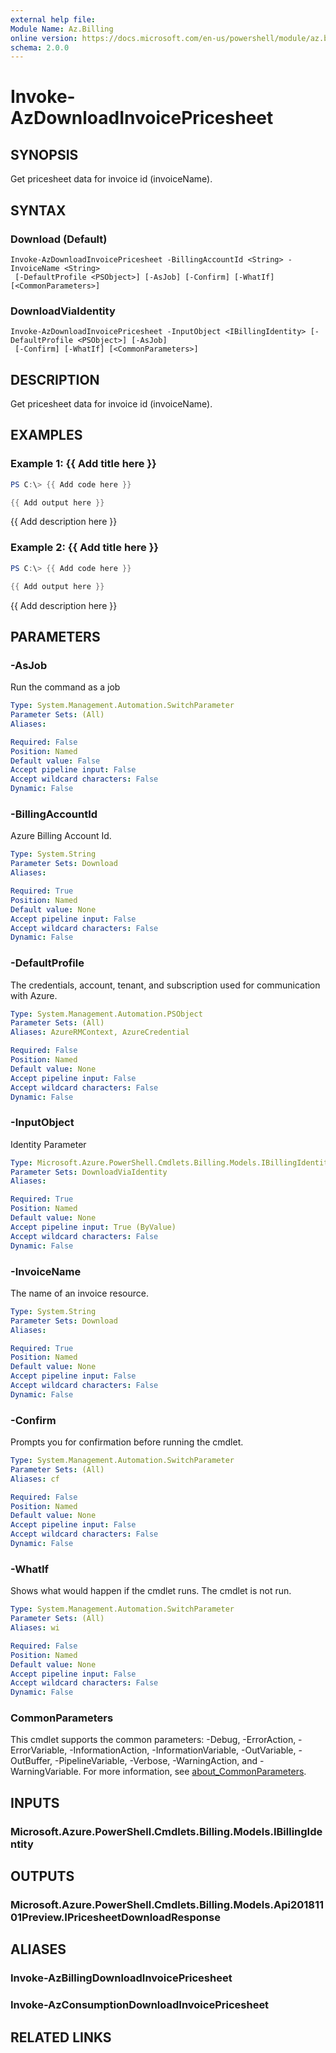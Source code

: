 ```yaml
---
external help file:
Module Name: Az.Billing
online version: https://docs.microsoft.com/en-us/powershell/module/az.billing/invoke-azdownloadinvoicepricesheet
schema: 2.0.0
---
```


# Invoke-AzDownloadInvoicePricesheet

## SYNOPSIS
Get pricesheet data for invoice id (invoiceName).

## SYNTAX

### Download (Default)
```
Invoke-AzDownloadInvoicePricesheet -BillingAccountId <String> -InvoiceName <String>
 [-DefaultProfile <PSObject>] [-AsJob] [-Confirm] [-WhatIf] [<CommonParameters>]
```

### DownloadViaIdentity
```
Invoke-AzDownloadInvoicePricesheet -InputObject <IBillingIdentity> [-DefaultProfile <PSObject>] [-AsJob]
 [-Confirm] [-WhatIf] [<CommonParameters>]
```

## DESCRIPTION
Get pricesheet data for invoice id (invoiceName).

## EXAMPLES

### Example 1: {{ Add title here }}
```powershell
PS C:\> {{ Add code here }}

{{ Add output here }}
```

{{ Add description here }}

### Example 2: {{ Add title here }}
```powershell
PS C:\> {{ Add code here }}

{{ Add output here }}
```

{{ Add description here }}

## PARAMETERS

### -AsJob
Run the command as a job

```yaml
Type: System.Management.Automation.SwitchParameter
Parameter Sets: (All)
Aliases:

Required: False
Position: Named
Default value: False
Accept pipeline input: False
Accept wildcard characters: False
Dynamic: False
```

### -BillingAccountId
Azure Billing Account Id.

```yaml
Type: System.String
Parameter Sets: Download
Aliases:

Required: True
Position: Named
Default value: None
Accept pipeline input: False
Accept wildcard characters: False
Dynamic: False
```

### -DefaultProfile
The credentials, account, tenant, and subscription used for communication with Azure.

```yaml
Type: System.Management.Automation.PSObject
Parameter Sets: (All)
Aliases: AzureRMContext, AzureCredential

Required: False
Position: Named
Default value: None
Accept pipeline input: False
Accept wildcard characters: False
Dynamic: False
```

### -InputObject
Identity Parameter

```yaml
Type: Microsoft.Azure.PowerShell.Cmdlets.Billing.Models.IBillingIdentity
Parameter Sets: DownloadViaIdentity
Aliases:

Required: True
Position: Named
Default value: None
Accept pipeline input: True (ByValue)
Accept wildcard characters: False
Dynamic: False
```

### -InvoiceName
The name of an invoice resource.

```yaml
Type: System.String
Parameter Sets: Download
Aliases:

Required: True
Position: Named
Default value: None
Accept pipeline input: False
Accept wildcard characters: False
Dynamic: False
```

### -Confirm
Prompts you for confirmation before running the cmdlet.

```yaml
Type: System.Management.Automation.SwitchParameter
Parameter Sets: (All)
Aliases: cf

Required: False
Position: Named
Default value: None
Accept pipeline input: False
Accept wildcard characters: False
Dynamic: False
```

### -WhatIf
Shows what would happen if the cmdlet runs.
The cmdlet is not run.

```yaml
Type: System.Management.Automation.SwitchParameter
Parameter Sets: (All)
Aliases: wi

Required: False
Position: Named
Default value: None
Accept pipeline input: False
Accept wildcard characters: False
Dynamic: False
```

### CommonParameters
This cmdlet supports the common parameters: -Debug, -ErrorAction, -ErrorVariable, -InformationAction, -InformationVariable, -OutVariable, -OutBuffer, -PipelineVariable, -Verbose, -WarningAction, and -WarningVariable. For more information, see [about_CommonParameters](http://go.microsoft.com/fwlink/?LinkID=113216).

## INPUTS

### Microsoft.Azure.PowerShell.Cmdlets.Billing.Models.IBillingIdentity

## OUTPUTS

### Microsoft.Azure.PowerShell.Cmdlets.Billing.Models.Api20181101Preview.IPricesheetDownloadResponse

## ALIASES

### Invoke-AzBillingDownloadInvoicePricesheet

### Invoke-AzConsumptionDownloadInvoicePricesheet

## RELATED LINKS

